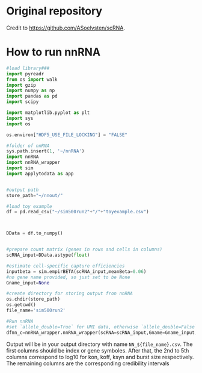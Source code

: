 # Original repository
Credit to https://github.com/ASoelvsten/scRNA.

# How to run nnRNA

```python
#load library###
import pyreadr
from os import walk
import gzip
import numpy as np
import pandas as pd
import scipy

import matplotlib.pyplot as plt
import sys
import os

os.environ["HDF5_USE_FILE_LOCKING"] = "FALSE"

#folder of nnRNA
sys.path.insert(1, '~/nnRNA')
import nnRNA
import nnRNA_wrapper
import sim
import applytodata as app


#output path
store_path="~/nnout/"

#load toy example 
df = pd.read_csv("~/sim500run2"+"/"+"toyexample.csv")



DData = df.to_numpy()


#prepare count matrix (genes in rows and cells in columns)
scRNA_input=DData.astype(float)

#estimate cell-specific capture efficiencies
inputbeta = sim.empirBETA(scRNA_input,meanBeta=0.06)
#no gene name provided, so just set to be None
Gname_input=None

#create directory for storing output fron nnRNA
os.chdir(store_path)
os.getcwd()
file_name='sim500run2'

#Run nnRNA
#set `allele_double=True` for UMI data, otherwise `allele_double=False` for allele specific scRNA-seq data.
dfnn_c=nnRNA_wrapper.nnRNA_wrapper(scRNA=scRNA_input,Gname=Gname_input, file_name=file_name,store_path=store_path,allele_double=False,repeats=1,threshold_gc=[5000,2,100],prior="Fano",inputbeta_vec=inputbeta)

```
Output will be in your output directory with name `NN_${file_name}.csv`. The first columns should be index or gene symboles. After that, the 2nd to 5th columns correspond to log10 for kon, koff, ksyn and  burst size respectively. The remaining columns are the corresponding credibility intervals
